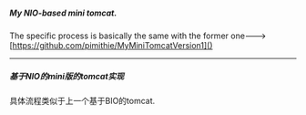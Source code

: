 ##### My NIO-based mini tomcat.

The specific process is basically the same with the former one--->[https://github.com/pimithie/MyMiniTomcatVersion1]()

---

##### 基于NIO的mini版的tomcat实现

具体流程类似于上一个基于BIO的tomcat.

